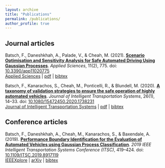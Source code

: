 ```yaml
---
layout: archive
title: "Publications"
permalink: /publications/
author_profile: true
---
```


## Journal articles

Batsch, F., Daneshkhah, A., Palade, V., & Cheah, M. (2021). **[Scenario Optimisation and Sensitivity Analysis for Safe Automated Driving Using Gaussian Processes](https://felixbat.github.io/publication/2020115_AppSc_ScenarioOptimisation/)**. <i>Applied Sciences</i>, 11(2), 775. doi: [10.3390/app11020775](https://doi.org/10.3390/app11020775)  
[Applied Sciences](https://www.mdpi.com/2076-3417/11/2/775 "Paper at MDPI") &#124; [pdf](http://academicpages.github.io/files/2020115_AppSc_ScenarioOptimisation.pdf "pdf download") &#124; [bibtex](/files/2020115_AppSc_ScenarioOptimisation.bib "bibtex citation")

Batsch, F., Kanarachos, S., Cheah, M., Ponticelli, R., & Blundell, M. (2020). **[A taxonomy of validation strategies to ensure the safe operation of highly automated vehicles](https://felixbat.github.io/publication/20200320_JITS_TaxonomyValidationStrategies/)**. <i>Journal of Intelligent Transportation Systems</i>, 26(1), 14–33. doi: [10.1080/15472450.2020.1738231](https://doi.org/10.1080/15472450.2020.1738231)  
[Journal of Intelligent Transportation Systems](https://www.tandfonline.com/doi/full/10.1080/15472450.2020.1738231 "Paper at Taylor&Francis") &#124; [pdf](http://academicpages.github.io/files/20200320_JITS_TaxonomyValidationStrategies.pdf "pdf download") &#124; [bibtex](/files/20200320_JITS_TaxonomyValidationStrategies.bib "bibtex citation")

## Conference articles

Batsch, F., Daneshkhah, A., Cheah, M., Kanarachos, S., & Baxendale, A. (2019). **[Performance Boundary Identification for the Evaluation of Automated Vehicles using Gaussian Process Classification](https://felixbat.github.io/publication/20191027_ITSC_PerformanceBoundary/)**. <i>2019 IEEE Intelligent Transportation Systems Conference (ITSC)</i>, 419–424. doi: [10.1109/ITSC.2019.8917119](https://doi.org/10.1109/ITSC.2019.8917119)  
[IEEEXplore](https://ieeexplore.ieee.org/abstract/document/8917119 "Paper on IEEE") &#124; [arXiv](https://arxiv.org/pdf/1907.05364.pdf "Paper on arXiv") &#124; [bibtex](/files/20191027_ITSC_PerformanceBoundary.bib "bibtex citation")
